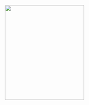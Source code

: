 <div align="center">
   <img height="300" width="250" src="https://www.alura.com.br/assets/img/alura-logo-white.1647533642.svg"/>
</div>